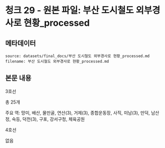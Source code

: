 # 청크 29 - 원본 파일: 부산 도시철도 외부경사로 현황_processed

## 메타데이터

```
source: datasets/final_docs/부산 도시철도 외부경사로 현황_processed.md
filename: 부산 도시철도 외부경사로 현황_processed.md
```

## 본문 내용

3호선

총 25개

주요 역: 망미, 배산, 물만골, 연산(3), 거제(3), 종합운동장, 사직, 미남(3), 만덕, 남산정, 숙등, 덕천(3), 구포, 강서구청, 체육공원

4호선

없음